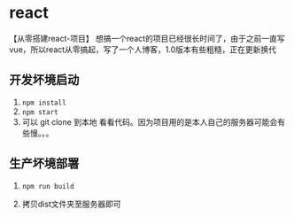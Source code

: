 # react

【从零搭建react-项目】
想搞一个react的项目已经很长时间了，由于之前一直写vue，所以react从零搞起，写了一个人博客，1.0版本有些粗糙，正在更新换代


## 开发坏境启动

1. `npm install`
2. `npm start`
3. 可以 git clone 到本地 看看代码。因为项目用的是本人自己的服务器可能会有些慢。。。

## 生产坏境部署

1. `npm run build`

2. 拷贝dist文件夹至服务器即可
